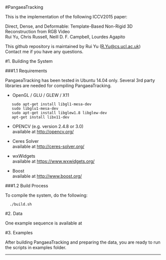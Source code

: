 #PangaeaTracking

This is the implementation of the following ICCV2015 paper:

Direct, Dense, and Deformable: Template-Based Non-Rigid 3D Reconstruction from RGB Video  
Rui Yu, Chris Russell, Neill D. F. Campbell, Lourdes Agapito

This github repository is maintained by Rui Yu (R.Yu@cs.ucl.ac.uk)  
Contact me if you have any questions.

#1. Building the System

###1.1 Requirements

PangaeaTracking has been tested in Ubuntu 14.04 only. Several 3rd party libraries are needed for compiling PangaeaTracking.

  - OpenGL / GLU / GLEW / X11   
```
   sudo apt-get install libgl1-mesa-dev
   sudo libglu1-mesa-dev
   sudo apt-get install libglew1.8 libglew-dev
   apt-get install libx11-dev
```

  - OPENCV (e.g. version 2.4.8 or 3.0)   
    available at http://opencv.org/

  - Ceres Solver   
    available at http://ceres-solver.org/ 

  - wxWidgets   
    available at https://www.wxwidgets.org/ 

  - Boost   
    available at http://www.boost.org/

###1.2 Build Process

  To compile the system, do the following:

```
  ./build.sh
```

#2. Data

One example sequence is available at  

#3. Examples

After building PangaeaTracking and preparing the data, you are ready to run the scripts in examples folder.


------